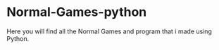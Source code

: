 # Normal-Games-python
Here you will find all the Normal Games and program that i made using Python. 

